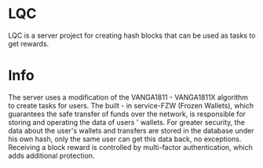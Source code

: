 # LQC
LQC is a server project for creating hash blocks that can be used as tasks to get rewards.

# Info
The server uses a modification of the VANGA1811 - VANGA1811X algorithm to create tasks for users. The built - in service-FZW (Frozen Wallets), which guarantees the safe transfer of funds over the network, is responsible for storing and operating the data of users ' wallets. For greater security, the data about the user's wallets and transfers are stored in the database under his own hash, only the same user can get this data back, no exceptions. Receiving a block reward is controlled by multi-factor authentication, which adds additional protection.

